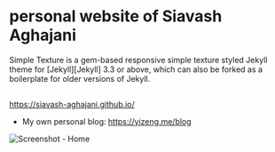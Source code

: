 # personal website of Siavash Aghajani

Simple Texture is a gem-based responsive simple texture styled Jekyll theme for [Jekyll][Jekyll] 3.3 or above,
which can also be forked as a boilerplate for older versions of Jekyll.

## 
<https://siavash-aghajani.github.io/>
- My own personal blog: <https://yizeng.me/blog>

![Screenshot - Home](assets/images/screenshots/homepage.png)



